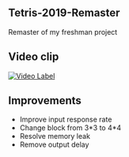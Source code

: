 ## Tetris-2019-Remaster
 Remaster of my freshman project
 
## Video clip
[![Video Label](http://img.youtube.com/vi/pjGOYjE6QsY/0.jpg)](https://youtu.be/pjGOYjE6QsY?t=0s)

## Improvements
 - Improve input response rate
 - Change block from 3\*3 to 4\*4
 - Resolve memory leak
 - Remove output delay
